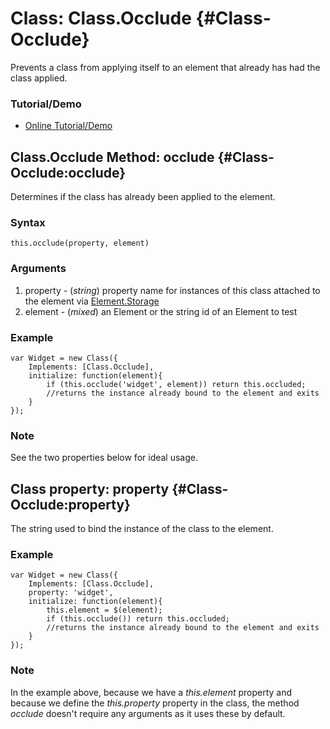 Class: Class.Occlude {#Class-Occlude}
=====================================

Prevents a class from applying itself to an element that already has had the class applied.

### Tutorial/Demo

* [Online Tutorial/Demo][]

Class.Occlude Method: occlude {#Class-Occlude:occlude}
------------------------------------------------------

Determines if the class has already been applied to the element.

### Syntax

	this.occlude(property, element)

### Arguments

1. property - (*string*) property name for instances of this class attached to the element via [Element.Storage][]
2. element - (*mixed*) an Element or the string id of an Element to test

### Example

	var Widget = new Class({
		Implements: [Class.Occlude],
		initialize: function(element){
			if (this.occlude('widget', element)) return this.occluded;
			//returns the instance already bound to the element and exits
		}
	});

### Note

See the two properties below for ideal usage.

Class property: property {#Class-Occlude:property}
--------------------------------------------------

The string used to bind the instance of the class to the element.

### Example

	var Widget = new Class({
		Implements: [Class.Occlude],
		property: 'widget',
		initialize: function(element){
			this.element = $(element);
			if (this.occlude()) return this.occluded;
			//returns the instance already bound to the element and exits
		}
	});


### Note

In the example above, because we have a *this.element* property and because we define the *this.property* property in the class, the method *occlude* doesn't require any arguments as it uses these by default.

[Online Tutorial/Demo]:http://www.clientcide.com/wiki/cnet-libraries/01.1-class.extras/03-occlude
[Element.Storage]: http://mootools.net/docs/core/Element/Element#Element:store
